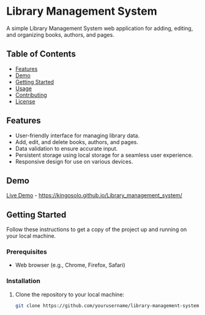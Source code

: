 
# Library Management System

A simple Library Management System web application for adding, editing, and organizing books, authors, and pages.

## Table of Contents

- [Features](#features)
- [Demo](#demo)
- [Getting Started](#getting-started)
- [Usage](#usage)
- [Contributing](#contributing)
- [License](#license)

## Features

- User-friendly interface for managing library data.
- Add, edit, and delete books, authors, and pages.
- Data validation to ensure accurate input.
- Persistent storage using local storage for a seamless user experience.
- Responsive design for use on various devices.

## Demo

[Live Demo](#) - https://kingosolo.github.io/Library_management_system/

## Getting Started

Follow these instructions to get a copy of the project up and running on your local machine.

### Prerequisites

- Web browser (e.g., Chrome, Firefox, Safari)

### Installation

1. Clone the repository to your local machine:

   ```bash
   git clone https://github.com/yourusername/library-management-system.git
